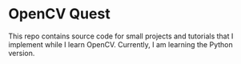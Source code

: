 # OpenCV Quest

This repo contains source code for small projects and tutorials that I implement while I learn 
OpenCV. Currently, I am learning the Python version.
